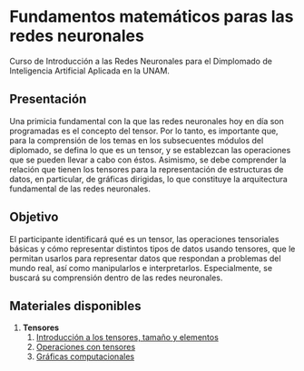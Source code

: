 # Fundamentos matemáticos paras las redes neuronales

Curso de Introducción a las Redes Neuronales para el Dimplomado de Inteligencia Artificial Aplicada en la UNAM.

## Presentación

Una primicia fundamental con la que las redes neuronales hoy en día son programadas es el concepto del tensor. Por lo tanto, es importante que, para la comprensión de los temas en los subsecuentes módulos del diplomado, se defina lo que es un tensor, y se establezcan las operaciones que se pueden llevar a cabo con éstos. Asimismo, se debe comprender la relación que tienen los tensores para la representación de estructuras de datos, en particular, de gráficas dirigidas, lo que constituye la arquitectura fundamental de las redes neuronales.

## Objetivo

El participante identificará qué es un tensor, las operaciones tensoriales básicas y cómo representar distintos tipos de datos usando tensores, que le permitan usarlos para representar datos que respondan a problemas del mundo real, así como manipularlos e interpretarlos. Especialmente, se buscará su comprensión dentro de las redes neuronales.

## Materiales disponibles

1. <b>Tensores</b>
    1. [Introducción a los tensores, tamaño y elementos](https://victormijangosdelacruz.github.io/IntroduccionRedes/html/01%20Tensores.html)
    2. [Operaciones con tensores](https://victormijangosdelacruz.github.io/IntroduccionRedes/html/02%20Operaciones.html)
    3. [Gráficas computacionales](https://victormijangosdelacruz.github.io/IntroduccionRedes/html/03%20ComputationalGraphs.html)
